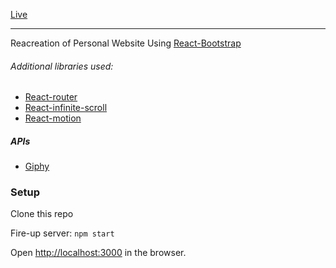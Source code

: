[Live](https://paul-kim-developer.herokuapp.com/)

--------

Reacreation of Personal Website Using [React-Bootstrap](https://react-bootstrap.github.io/)

###### Additional libraries used: 
- [React-router](https://github.com/ReactTraining/react-router)
- [React-infinite-scroll](https://www.npmjs.com/package/react-infinite-scroll-component)
- [React-motion](https://github.com/chenglou/react-motion)

##### APIs

- [Giphy](https://developers.giphy.com/)

### Setup

Clone this repo

Fire-up server: `npm start`

Open [http://localhost:3000](http://localhost:3000) in the browser.
